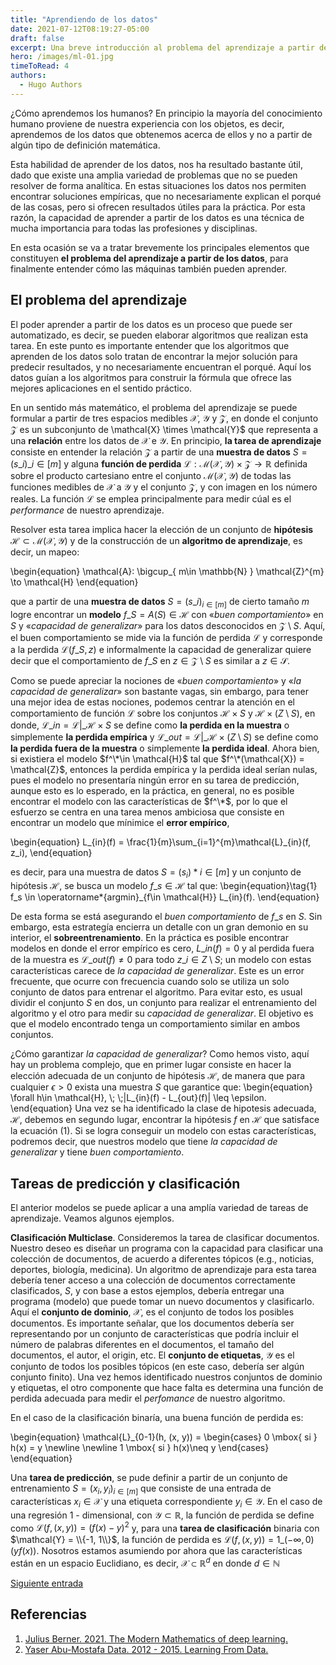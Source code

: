 ```yaml
---
title: "Aprendiendo de los datos"
date: 2021-07-12T08:19:27-05:00
draft: false
excerpt: Una breve introducción al problema del aprendizaje a partir de los datos.
hero: /images/ml-01.jpg
timeToRead: 4
authors:
  - Hugo Authors
---
```


¿Cómo aprendemos los humanos? En principio la mayoría del conocimiento humano proviene de nuestra experiencia con los objetos, es decir, aprendemos de los datos que obtenemos acerca de ellos y no a partir de algún tipo de definición matemática.

Esta habilidad de aprender de los datos, nos ha resultado bastante útil, dado que existe una amplia variedad de problemas que no se pueden resolver de forma analítica. En estas situaciones los datos nos permiten encontrar soluciones empíricas, que no necesariamente explican el porqué de las cosas, pero si ofrecen resultados útiles para la práctica. Por esta razón, la capacidad de aprender a partir de los datos es una técnica de mucha importancia para todas las profesiones y disciplinas.

En esta ocasión se va a tratar brevemente los principales elementos que constituyen **el problema del aprendizaje a partir de los datos**, para finalmente entender cómo las máquinas también pueden aprender.

## El problema del aprendizaje

El poder aprender a partir de los datos es un proceso que puede ser automatizado, es decir, se pueden elaborar algoritmos que realizan esta tarea. En este punto es importante entender que los algoritmos que aprenden de los datos solo tratan de encontrar la mejor solución para predecir resultados, y no necesariamente encuentran el porqué. Aquí los datos guían a los algoritmos para construir la fórmula que ofrece las mejores aplicaciones en el sentido práctico.

En un sentido más matemático, el problema del aprendizaje se puede formular a partir de tres espacios medibles $\mathcal{X}$, $\mathcal{Y}$ y $\mathcal{Z}$, en donde el conjunto $\mathcal{Z}$ es un subconjunto de \mathcal{X} \times \mathcal{Y}$ que representa a una **relación** entre los datos de $\mathcal{X}$ e $\mathcal{Y}$. En principio, **la tarea de aprendizaje** consiste en entender la relación $\mathcal{Z}$ a partir de una **muestra de datos** $S=(s\_{i})\_{i\in [m]}$ y alguna **función de perdida** $\mathcal{L}: \mathcal{M}( \mathcal{X}, \mathcal{Y} )\times \mathcal{Z} \to \mathbb{R}$ definida sobre el producto cartesiano entre el conjunto $\mathcal{M}( \mathcal{X}, \mathcal{Y} )$ de todas las funciones medibles de $\mathcal{X}$ a $\mathcal{Y}$ y el conjunto $\mathcal{Z}$, y con imagen en los número reales. La función $\mathcal{L}$ se emplea principalmente para medir cúal es el _performance_ de nuestro aprendizaje.

Resolver esta tarea implica hacer la elección de un conjunto de **hipótesis** $\mathcal{H} \subset \mathcal{M}( \mathcal{X}, \mathcal{Y} )$ y de la construcción de un **algoritmo de aprendizaje**, es decir, un mapeo:

\begin{equation}
\mathcal{A}: \bigcup\_{ m\in \mathbb{N} } \mathcal{Z}^{m} \to \mathcal{H}
\end{equation}

que a partir de una **muestra de datos** $S = (s\_i)_{i\in[m]}$ de cierto tamaño $m$ logre encontrar un **modelo** $f\_S = A(S)\in \mathcal{H}$ con «_buen comportamiento_» en $S$ y «_capacidad de generalizar_» para los datos desconocidos en $\mathcal{Z} \setminus S$. Aquí, el buen comportamiento se mide via la función de perdida $\mathcal{L}$ y corresponde a la perdida $\mathcal{L}(f\_S, z)$ e informalmente la capacidad de generalizar quiere decir que el comportamiento de $f\_S$ en $z\in \mathcal{Z}\setminus S$ es similar a $z\in \mathcal{S}$.

Como se puede apreciar la nociones de «_buen comportamiento_» y «_la capacidad de generalizar_» son bastante vagas, sin embargo, para tener una mejor idea de estas nociones, podemos centrar la atención en el comportamiento de función $\mathcal{L}$ sobre los conjuntos $\mathcal{H}\times S$ y $\mathcal{H}\times (Z\setminus S)$, en donde, $\mathcal{L}\_{in} = \mathcal{L}|\_{\mathcal{H}\times S}$ se define como **la perdida en la muestra** o simplemente **la perdida empírica** y $\mathcal{L}\_{out} = \mathcal{L}|\_{\mathcal{H}\times (Z \setminus S)}$ se define como **la perdida fuera de la muestra** o simplemente **la perdida ideal**. Ahora bien, si existiera el modelo $f^\*\in \mathcal{H}$ tal que $f^\*(\mathcal{X}) = \mathcal{Z}$, entonces la perdida empírica y la perdida ideal serían nulas, pues el modelo no presentaría ningún error en su tarea de predicción, aunque esto es lo esperado, en la práctica, en general, no es posible encontrar el modelo con las características de $f^\*$, por lo que el esfuerzo se centra en una tarea menos ambiciosa que consiste en encontrar un modelo que mínimice el **error empírico**,

\begin{equation}
L\_{in}(f) = \frac{1}{m}\sum\_{i=1}^{m}\mathcal{L}\_{in}(f, z\_i),
\end{equation}

es decir, para una muestra de datos $S = (s_i)*{i \in[m]}$ y un conjunto de hipótesis $\mathcal{H}$, se busca un modelo $f\_s\in \mathcal{H}$ tal que:
\begin{equation}\tag{1}
f_s \in \operatorname\*{argmin}\_{f\in \mathcal{H}} L\_{in}(f).
\end{equation}

De esta forma se está asegurando el _buen comportamiento_ de $f\_{s}$ en $S$. Sin embargo, esta estrategía encierra un detalle con un gran demonio en su interior, el **sobreentrenamiento**. En la práctica es posible encontrar modelos en donde el error empírico es cero, $L\_{in}(f) = 0$ y al perdida fuera de la muestra es $\mathcal{L}\_{out}(f) \neq 0$ para todo $z\_i\in Z \setminus S$; un modelo con estas características carece de _la capacidad de generalizar_. Este es un error frecuente, que ocurre con frecuencia cuando solo se utiliza un solo conjunto de datos para entrenar el algoritmo. Para evitar esto, es usual dividir el conjunto $S$ en dos, un conjunto para realizar el entrenamiento del algoritmo y el otro para medir su _capacidad de generalizar_. El objetivo es que el modelo encontrado tenga un comportamiento similar en ambos conjuntos.

¿Cómo garantizar _la capacidad de generalizar_? Como hemos visto, aquí hay un problema complejo, que en primer lugar consiste en hacer la elección adecuada de un conjunto de hipótesis $\mathcal{H}$, de manera que para cualquier $\epsilon > 0$ exista una muestra $S$ que garantice que:
\begin{equation}
\forall h\in \mathcal{H}, \\; \\;|L\_{in}(f) - L\_{out}(f)| \leq \epsilon.
\end{equation}
Una vez se ha identificado la clase de hipotesis adecuada, $\mathcal{H}$, debemos en segundo lugar, encontrar la hipótesis $f$ en $\mathcal{H}$ que satisface la ecuación (1). Si se logra conseguir un modelo con estas características, podremos decir, que nuestros modelo que tiene _la capacidad de generalizar_ y tiene _buen comportamiento_.

## Tareas de predicción y clasificación

El anterior modelos se puede aplicar a una amplía variedad de tareas de aprendizaje. Veamos algunos ejemplos.

**Clasificación Multiclase**. Consideremos la tarea de clasificar documentos. Nuestro deseo es diseñar un programa con la capacidad para clasificar una colección de documentos, de acuerdo a diferentes tópicos (e.g., noticias, deportes, biología, medicina). Un algoritmo de aprendizaje para esta tarea debería tener acceso a una colección de documentos correctamente clasificados, $S$, y con base a estos ejemplos, debería entregar una programa (modelo) que puede tomar un nuevo documentos y clasificarlo. Aquí el **conjunto de dominio**, $\mathcal{X}$, es el conjunto de todos los posibles documentos. Es importante señalar, que los documentos debería ser representando por un conjunto de características que podría incluir el número de palabras diferentes en el documentos, el tamaño del documentos, el autor, el origin, etc. El **conjunto de etiquetas**, $\mathcal{Y}$ es el conjunto de todos los posibles tópicos (en este caso, debería ser algún conjunto finito). Una vez hemos identificado nuestros conjuntos de dominio y etiquetas, el otro componente que hace falta es determina una función de perdida adecuada para medir el _perfomance_ de nuestro algoritmo.

En el caso de la clasificación binaría, una buena función de perdida es:

\begin{equation}
\mathcal{L}\_{0-1}(h, (x, y)) = \begin{cases}
0 \mbox{ si } h(x) = y \newline \newline
1 \mbox{ si } h(x)\neq y
\end{cases}
\end{equation}

Una **tarea de predicción**, se pude definir a partir de un conjunto de entrenamiento $S = (x_i, y_i)_{i\in[m]}$ que consiste de una entrada de características $x_i\in \mathcal{X}$ y una etiqueta correspondiente $y_i\in \mathcal{Y}$. En el caso de una regresión 1 - dimensional, con $\mathcal{Y} \subset \mathbb{R}$, la función de perdida se define como $\mathcal{L}(f, (x, y)) = (f(x) - y)^2$ y, para una **tarea de clasificación** binaria con $\mathcal{Y} = \\{-1, 1\\}$, la función de perdida es $\mathcal{L}(f, (x, y)) = 1\_{(-\infty, 0)}(yf(x)).$ Nosotros estamos asumiendo por ahora que las características están en un espacio Euclidiano, es decir, $\mathcal{X}\subset \mathbb{R}^{d}$ en donde $d\in \mathbb{N}$

[Siguiente entrada](url)

## Referencias

1. [Julius Berner. 2021. The Modern Mathematics of deep learning.](https://deepai.org/publication/the-modern-mathematics-of-deep-learning)
2. [Yaser Abu-Mostafa Data. 2012 - 2015. Learning From Data.](https://work.caltech.edu/telecourse)
